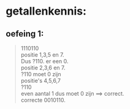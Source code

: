 # getallenkennis:
## oefeing 1:
> 1110110<br>
>  positie 1,3,5 en 7.<br>
> Dus ?110.
> er een 0.<br>
> positie 2,3,6 en 7.<br>
> ?110
> moet 0 zijn<br>
> positie's 4,5,6,7<br>
> ?110<br>
> even aantal 1 dus moet 0 zijn ==> correct.<br>
> correcte 0010110.<br>